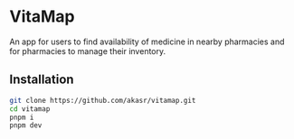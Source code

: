 # VitaMap
An app for users to find availability of medicine in nearby pharmacies and for pharmacies to manage their inventory.

## Installation
```bash
git clone https://github.com/akasr/vitamap.git
cd vitamap
pnpm i
pnpm dev
```